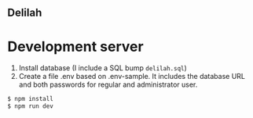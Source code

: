 ## Delilah

# Development server

1. Install database (I include a SQL bump `delilah.sql`)
2. Create a file .env based on .env-sample. It includes the database URL and both passwords for regular and administrator user.

```bash
$ npm install
$ npm run dev
```
